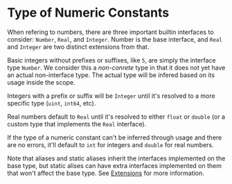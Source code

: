 # Type of Numeric Constants

When refering to numbers, there are three important builtin interfaces to consider: `Number`, `Real`, and `Integer`. Number is the base interface, and `Real` and `Integer` are two distinct extensions from that.

Basic integers without prefixes or suffixes, like `5`, are simply the interface type `Number`. We consider this a _non-conrete_ type in that it does not yet have an actual non-interface type. The actual type will be infered based on its usage inside the scope.

Integers with a prefix or suffix will be `Integer` until it's resolved to a more specific type (`uint`, `int64`, etc).

Real numbers default to `Real` until it's resolved to either `float` or `double` (or a custom type that implements the `Real` interface).

If the type of a numeric constant can't be inferred through usage and there are no errors, it'll default to `int` for integers and `double` for real numbers.

Note that aliases and static aliases inherit the interfaces implemented on the base type, but static alises can have extra interfaces implemented on them that won't affect the base type. See [Extensions](extensions.md) for more information.
